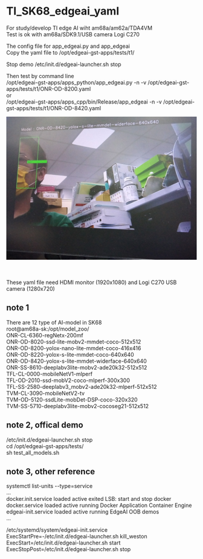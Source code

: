 # TI_SK68_edgeai_yaml  
For study/develop TI edge AI wiht am68a/am62a/TDA4VM   
Test is ok with am68a/SDK9.1/USB camera Logi C270

The config file for app_edgeai.py and app_edgeai  
Copy the yaml file to /opt/edgeai-gst-apps/tests/t1/  

Stop demo
/etc/init.d/edgeai-launcher.sh stop
 
Then test by command line  
/opt/edgeai-gst-apps/apps_python/app_edgeai.py -n -v /opt/edgeai-gst-apps/tests/t1/ONR-OD-8200.yaml  
or  
/opt/edgeai-gst-apps/apps_cpp/bin/Release/app_edgeai -n -v /opt/edgeai-gst-apps/tests/t1/ONR-OD-8420.yaml  
  
![pic](pic/demo1.jpg)<br><br><br> 

These yaml file need  HDMI monitor (1920x1080) and Logi C270 USB camera (1280x720)  

## note 1  
There are 12 type of AI-model in SK68  
root@am68a-sk:/opt/model_zoo/  
ONR-CL-6360-regNetx-200mf                                              
ONR-OD-8020-ssd-lite-mobv2-mmdet-coco-512x512                        
ONR-OD-8200-yolox-nano-lite-mmdet-coco-416x416                       
ONR-OD-8220-yolox-s-lite-mmdet-coco-640x640                          
ONR-OD-8420-yolox-s-lite-mmdet-widerface-640x640                     
ONR-SS-8610-deeplabv3lite-mobv2-ade20k32-512x512                     
TFL-CL-0000-mobileNetV1-mlperf                                       
TFL-OD-2010-ssd-mobV2-coco-mlperf-300x300                            
TFL-SS-2580-deeplabv3_mobv2-ade20k32-mlperf-512x512                  
TVM-CL-3090-mobileNetV2-tv                                           
TVM-OD-5120-ssdLite-mobDet-DSP-coco-320x320                          
TVM-SS-5710-deeplabv3lite-mobv2-cocoseg21-512x512
  
## note 2, offical demo
/etc/init.d/edgeai-launcher.sh stop  
cd /opt/edgeai-gst-apps/tests/  
sh test_all_models.sh  

## note 3, other reference  
systemctl list-units --type=service  
...  
  docker.init.service                  loaded active exited  LSB: start and stop docker                                               
  docker.service                       loaded active running Docker Application Container Engine                                      
  edgeai-init.service                  loaded active running EdgeAI OOB demos  
...  
  
/etc/systemd/system/edgeai-init.service  
ExecStartPre=-/etc/init.d/edgeai-launcher.sh kill_weston  
ExecStart=/etc/init.d/edgeai-launcher.sh start  
ExecStopPost=/etc/init.d/edgeai-launcher.sh stop  

